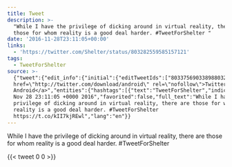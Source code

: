 ```yaml
---
title: Tweet
description: >-
  "While I have the privilege of dicking around in virtual reality, there are
  those for whom reality is a good deal harder. #TweetForShelter "
date: '2016-11-28T23:11:05+00:00'
links:
  - 'https://twitter.com/Shelter/status/803282559585157121'
tags:
  - TweetForShelter
source: >-
  {"tweet":{"edit_info":{"initial":{"editTweetIds":["803375690338988032"],"editableUntil":"2016-11-29T00:11:05.232Z","editsRemaining":"5","isEditEligible":true}},"retweeted":false,"source":"<a
  href=\"http://twitter.com/download/android\" rel=\"nofollow\">Twitter for
  Android</a>","entities":{"hashtags":[{"text":"TweetForShelter","indices":["121","137"]}],"symbols":[],"user_mentions":[],"urls":[{"url":"https://t.co/kII7kjREwl","expanded_url":"https://twitter.com/Shelter/status/803282559585157121","display_url":"twitter.com/Shelter/status…","indices":["138","161"]}]},"display_text_range":["0","161"],"favorite_count":"0","id_str":"803375690338988032","truncated":false,"retweet_count":"0","id":"803375690338988032","possibly_sensitive":false,"created_at":"Mon
  Nov 28 23:11:05 +0000 2016","favorited":false,"full_text":"While I have the
  privilege of dicking around in virtual reality, there are those for whom
  reality is a good deal harder. #TweetForShelter
  https://t.co/kII7kjREwl","lang":"en"}}
---
```

While I have the privilege of dicking around in virtual reality, there are those for whom reality is a good deal harder. #TweetForShelter 
    
{{< tweet 0 0 >}}
    
